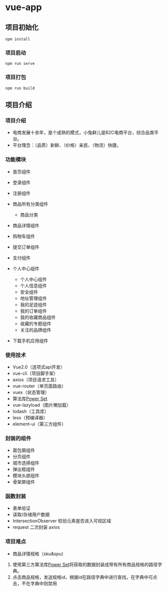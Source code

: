 # vue-app

## 项目初始化

```
npm install
```

### 项目启动

```
npm run serve
```

### 项目打包

```
npm run build
```

## 项目介绍

### 项目介绍

- 电商发展十余年，是个成熟的模式，小兔鲜儿是B2C电商平台，综合品类平台。
- 平台理念：（品质）新鲜、（价格）亲民、（物流）快捷。

### 功能模块
- 首页组件
- 登录组件
- 注册组件
- 商品所有分类组件
  - 商品分类

- 商品详情组件
- 购物车组件
- 提交订单组件
- 支付组件
- 个人中心组件
  - 个人中心组件
  - 个人信息组件
  - 安全组件
  - 地址管理组件
  - 我的足迹组件
  - 我的订单组件
  - 我的收藏商品组件
  - 收藏的专题组件
  - 关注的品牌组件
- 下载手机应用组件

### 使用技术
- Vue2.0（选项式api开发）
- vue-cli（项目脚手架）
- axios（项目请求工具）
- vue-router（单页面路由）
- vuex（状态管理）
- 算法库[Power Set](https://github.com/zhousg/javascript-algorithms/tree/master/src/algorithms/sets/power-set)
- vue-lazyload（图片懒加载）
- lodash（工具库）
- less（预编译器）
- element-ui（第三方组件）

### 封装的组件

- 面包屑组件
- 分页组件
- 城市选择组件
- 弹出框组件
- 模块头部组件
- 骨架屏组件

### 函数封装
- 表单验证
- 读取/存储用户数据
- IntersectionObserver 校验元素是否进入可视区域
- request 二次封装 axios

### 项目难点

- 商品详情规格（sku&spu）
1. 使用第三方算法库[Power Set](https://github.com/zhousg/javascript-algorithms/tree/master/src/algorithms/sets/power-set)将获取的数据封装成带有所有商品规格的路径字典。
2. 点击商品规格，发送规格id，根据id在路径字典中进行查找，在字典中可点击，不在字典中则禁用
